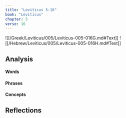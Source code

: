 ```yaml
---
title: "Leviticus 5:16"
book: "Leviticus"
chapter: 5
verse: 16
---
```

![[/Greek/Leviticus/005/Leviticus-005-016G.md#Text]]
![[/Hebrew/Leviticus/005/Leviticus-005-016H.md#Text]]

## Analysis

#### Words

#### Phrases

#### Concepts

## Reflections
